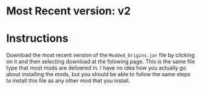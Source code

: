 # Most Recent version: v2

# Instructions

Download the most recent version of the `Modded_Origins.jar` file by clicking on it and then selecting download at the folowing page. This is the same file type that most mods are delivered in. I have no idea how you actually go about installing the mods, but you should be able to follow the same steps to install this file as any other mod that you install.
